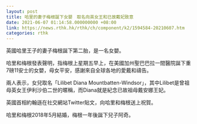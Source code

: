 ```yaml
---
layout: post
title: 哈里的妻子梅根誕下女嬰　取名向英女王和已故戴妃致意
date: 2021-06-07 01:14:58.000000000 +08:00
link: https://news.rthk.hk/rthk/ch/component/k2/1594584-20210607.htm
categories: rthk
---
```


英國哈里王子的妻子梅根誕下第二胎，是一名女嬰。

哈里和梅根發表聲明，指梅根上星期五早上，在美國加州聖巴巴拉一間醫院誕下重7磅11安士的女嬰，母女平安，感謝來自全球各地的愛戴和禱告。

兩人表示，女兒取名「Lilibet Diana Mountbatten-Windsor」，其中Lilibet是曾祖母英女王伊利沙伯二世的暱稱，而Diana就是紀念已故祖母戴安娜王妃。

英國首相約翰遜在社交網站Twitter貼文，向哈里和梅根送上祝賀。

哈里和梅根2018年5月結婚，梅根一年後誕下兒子阿奇。
